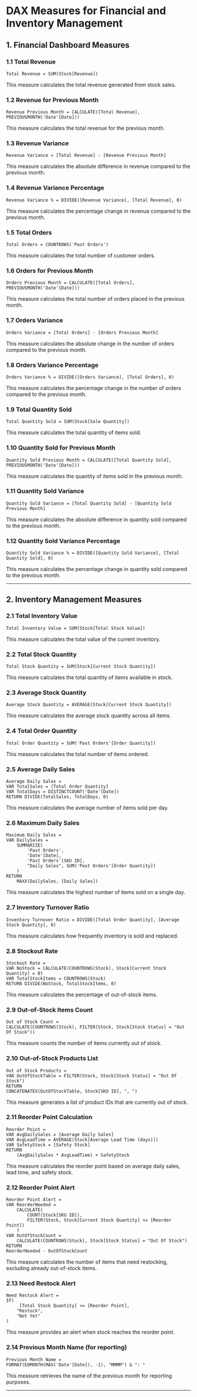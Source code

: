 # **DAX Measures for Financial and Inventory Management**  

## **1. Financial Dashboard Measures**  

### **1.1 Total Revenue**  
```DAX
Total Revenue = SUM(Stock[Revenue])
```  
This measure calculates the total revenue generated from stock sales.  

### **1.2 Revenue for Previous Month**  
```DAX
Revenue Previous Month = CALCULATE([Total Revenue], PREVIOUSMONTH('Date'[Date]))
```  
This measure calculates the total revenue for the previous month.  

### **1.3 Revenue Variance**  
```DAX
Revenue Variance = [Total Revenue] - [Revenue Previous Month]
```  
This measure calculates the absolute difference in revenue compared to the previous month.  

### **1.4 Revenue Variance Percentage**  
```DAX
Revenue Variance % = DIVIDE([Revenue Variance], [Total Revenue], 0)
```  
This measure calculates the percentage change in revenue compared to the previous month.  

### **1.5 Total Orders**  
```DAX
Total Orders = COUNTROWS('Past Orders')
```  
This measure calculates the total number of customer orders.  

### **1.6 Orders for Previous Month**  
```DAX
Orders Previous Month = CALCULATE([Total Orders], PREVIOUSMONTH('Date'[Date]))
```  
This measure calculates the total number of orders placed in the previous month.  

### **1.7 Orders Variance**  
```DAX
Orders Variance = [Total Orders] - [Orders Previous Month]
```  
This measure calculates the absolute change in the number of orders compared to the previous month.  

### **1.8 Orders Variance Percentage**  
```DAX
Orders Variance % = DIVIDE([Orders Variance], [Total Orders], 0)
```  
This measure calculates the percentage change in the number of orders compared to the previous month.  

### **1.9 Total Quantity Sold**  
```DAX
Total Quantity Sold = SUM(Stock[Sale Quantity])
```  
This measure calculates the total quantity of items sold.  

### **1.10 Quantity Sold for Previous Month**  
```DAX
Quantity Sold Previous Month = CALCULATE([Total Quantity Sold], PREVIOUSMONTH('Date'[Date]))
```  
This measure calculates the quantity of items sold in the previous month.  

### **1.11 Quantity Sold Variance**  
```DAX
Quantity Sold Variance = [Total Quantity Sold] - [Quantity Sold Previous Month]
```  
This measure calculates the absolute difference in quantity sold compared to the previous month.  

### **1.12 Quantity Sold Variance Percentage**  
```DAX
Quantity Sold Variance % = DIVIDE([Quantity Sold Variance], [Total Quantity Sold], 0)
```  
This measure calculates the percentage change in quantity sold compared to the previous month.  

---

## **2. Inventory Management Measures**  

### **2.1 Total Inventory Value**  
```DAX
Total Inventory Value = SUM(Stock[Total Stock Value])
```  
This measure calculates the total value of the current inventory.  

### **2.2 Total Stock Quantity**  
```DAX
Total Stock Quantity = SUM(Stock[Current Stock Quantity])
```  
This measure calculates the total quantity of items available in stock.  

### **2.3 Average Stock Quantity**  
```DAX
Average Stock Quantity = AVERAGE(Stock[Current Stock Quantity])
```  
This measure calculates the average stock quantity across all items.  

### **2.4 Total Order Quantity**  
```DAX
Total Order Quantity = SUM('Past Orders'[Order Quantity])
```  
This measure calculates the total number of items ordered.  

### **2.5 Average Daily Sales**  
```DAX
Average Daily Sales = 
VAR TotalSales = [Total Order Quantity]
VAR TotalDays = DISTINCTCOUNT('Date'[Date])
RETURN DIVIDE(TotalSales, TotalDays, 0)
```  
This measure calculates the average number of items sold per day.  

### **2.6 Maximum Daily Sales**  
```DAX
Maximum Daily Sales = 
VAR DailySales = 
    SUMMARIZE(
        'Past Orders',
        'Date'[Date],
        'Past Orders'[SKU ID],
        "Daily Sales", SUM('Past Orders'[Order Quantity])
    )
RETURN 
    MAXX(DailySales, [Daily Sales])
```  
This measure calculates the highest number of items sold on a single day.  

### **2.7 Inventory Turnover Ratio**  
```DAX
Inventory Turnover Ratio = DIVIDE([Total Order Quantity], [Average Stock Quantity], 0)
```  
This measure calculates how frequently inventory is sold and replaced.  

### **2.8 Stockout Rate**  
```DAX
Stockout Rate = 
VAR NoStock = CALCULATE(COUNTROWS(Stock), Stock[Current Stock Quantity] = 0)
VAR TotalStockItems = COUNTROWS(Stock)
RETURN DIVIDE(NoStock, TotalStockItems, 0)
```  
This measure calculates the percentage of out-of-stock items.  

### **2.9 Out-of-Stock Items Count**  
```DAX
Out of Stock Count = 
CALCULATE(COUNTROWS(Stock), FILTER(Stock, Stock[Stock Status] = "Out Of Stock"))
```  
This measure counts the number of items currently out of stock.  

### **2.10 Out-of-Stock Products List**  
```DAX
Out of Stock Products = 
VAR OutOfStockTable = FILTER(Stock, Stock[Stock Status] = "Out Of Stock")
RETURN 
CONCATENATEX(OutOfStockTable, Stock[SKU ID], ", ")
```  
This measure generates a list of product IDs that are currently out of stock.  

### **2.11 Reorder Point Calculation**  
```DAX
Reorder Point = 
VAR AvgDailySales = [Average Daily Sales]  
VAR AvgLeadTime = AVERAGE(Stock[Average Lead Time (days)])
VAR SafetyStock = [Safety Stock] 
RETURN 
    (AvgDailySales * AvgLeadTime) + SafetyStock
```  
This measure calculates the reorder point based on average daily sales, lead time, and safety stock.  

### **2.12 Reorder Point Alert**  
```DAX
Reorder Point Alert = 
VAR ReorderNeeded = 
    CALCULATE(
        COUNT(Stock[SKU ID]),
        FILTER(Stock, Stock[Current Stock Quantity] <= [Reorder Point])
    )
VAR OutOfStockCount =
    CALCULATE(COUNTROWS(Stock), Stock[Stock Status] = "Out Of Stock")
RETURN
ReorderNeeded - OutOfStockCount
```  
This measure calculates the number of items that need restocking, excluding already out-of-stock items.  

### **2.13 Need Restock Alert**  
```DAX
Need Restock Alert = 
IF( 
     [Total Stock Quantity] <= [Reorder Point], 
    "Restock", 
    "Not Yet" 
)
```  
This measure provides an alert when stock reaches the reorder point.  

### **2.14 Previous Month Name (for reporting)**  
```DAX
Previous Month Name = 
FORMAT(EOMONTH(MAX('Date'[Date]), -1), "MMMM") & ": "
```  
This measure retrieves the name of the previous month for reporting purposes.  

---
